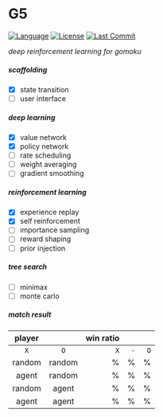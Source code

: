 # G5
[![Language](https://img.shields.io/github/languages/top/zackxzhang/G5)](https://github.com/zackxzhang/G5)
[![License](https://img.shields.io/github/license/zackxzhang/G5)](https://opensource.org/licenses/BSD-3-Clause)
[![Last Commit](https://img.shields.io/github/last-commit/zackxzhang/G5)](https://github.com/zackxzhang/G5)

*deep reinforcement learning for gomoku*


##### scaffolding
- [x] state transition
- [ ] user interface

##### deep learning
- [x] value network
- [x] policy network
- [ ] rate scheduling
- [ ] weight averaging
- [ ] gradient smoothing

##### reinforcement learning
- [x] experience replay
- [x] self reinforcement
- [ ] importance sampling
- [ ] reward shaping
- [ ] prior injection

##### tree search
- [ ] minimax
- [ ] monte carlo

##### match result
|       player     || win ratio                    |||
|:-------:|:-------:|---------:|---------:|---------:|
|   `X`   |   `O`   |    `X`   |    `-`   |    `O`   |
| random  | random  |        % |        % |        % |
|   agent | random  |        % |        % |        % |
| random  | agent   |        % |        % |        % |
|   agent | agent   |        % |        % |        % |
